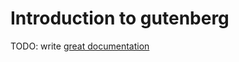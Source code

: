 # Introduction to gutenberg

TODO: write [great documentation](http://jacobian.org/writing/what-to-write/)

